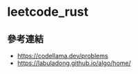 # leetcode_rust

## 參考連結
- https://codellama.dev/problems
- https://labuladong.github.io/algo/home/

